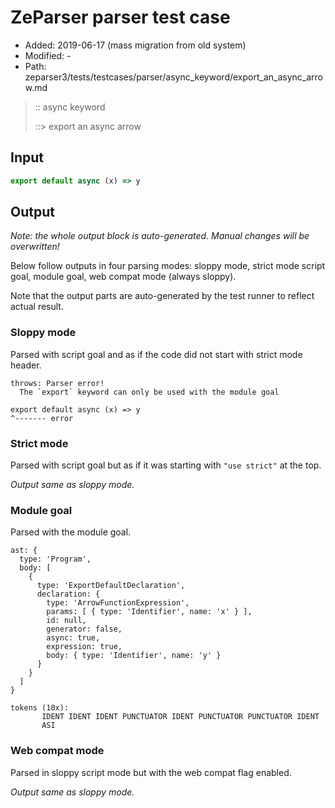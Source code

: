 # ZeParser parser test case

- Added: 2019-06-17 (mass migration from old system)
- Modified: -
- Path: zeparser3/tests/testcases/parser/async_keyword/export_an_async_arrow.md

> :: async keyword
>
> ::> export an async arrow

## Input

`````js
export default async (x) => y
`````

## Output

_Note: the whole output block is auto-generated. Manual changes will be overwritten!_

Below follow outputs in four parsing modes: sloppy mode, strict mode script goal, module goal, web compat mode (always sloppy).

Note that the output parts are auto-generated by the test runner to reflect actual result.

### Sloppy mode

Parsed with script goal and as if the code did not start with strict mode header.

`````
throws: Parser error!
  The `export` keyword can only be used with the module goal

export default async (x) => y
^------- error
`````

### Strict mode

Parsed with script goal but as if it was starting with `"use strict"` at the top.

_Output same as sloppy mode._

### Module goal

Parsed with the module goal.

`````
ast: {
  type: 'Program',
  body: [
    {
      type: 'ExportDefaultDeclaration',
      declaration: {
        type: 'ArrowFunctionExpression',
        params: [ { type: 'Identifier', name: 'x' } ],
        id: null,
        generator: false,
        async: true,
        expression: true,
        body: { type: 'Identifier', name: 'y' }
      }
    }
  ]
}

tokens (10x):
       IDENT IDENT IDENT PUNCTUATOR IDENT PUNCTUATOR PUNCTUATOR IDENT
       ASI
`````


### Web compat mode

Parsed in sloppy script mode but with the web compat flag enabled.

_Output same as sloppy mode._
